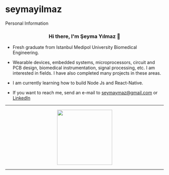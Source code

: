 # seymayilmaz
Personal Information

<h3 align="center">Hi there, I'm Şeyma Yılmaz 👋</h3>

- Fresh graduate from Istanbul Medipol University Biomedical Engineering. 

- Wearable devices, embedded systems, microprocessors, circuit and PCB design, biomedical instrumentation, signal processing, etc. I am interested in fields. I have also completed many projects in these areas.
- I am currently learning how to build Node Js and React-Native.
- If you want to reach me, send an e-mail to [seymaymaz@gmail.com](mailto:seymaymaz8@gmail.com) or [LinkedIn](https://www.linkedin.com/in/seymaymaz/)

<hr>
<p align=center>
    <img height=175 align="center" src="https://github-readme-stats.vercel.app/api?username=Mstfakts&count_private=true&show_icons=true&theme=dark">
</p>
<hr>
